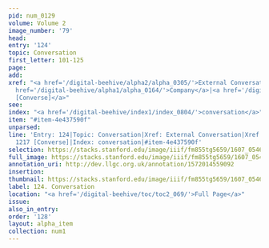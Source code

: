 ```yaml
---
pid: num_0129
volume: Volume 2
image_number: '79'
head:
entry: '124'
topic: Conversation
first_letter: 101-125
page:
add:
xref: "<a href='/digital-beehive/alpha2/alpha_0305/'>External Conversation</a>|<a
  href='/digital-beehive/alpha1/alpha_0164/'>Company</a>|<a href='/digital-beehive/num5/num_1664/'>1217
  [Converse]</a>"
see:
index: "<a href='/digital-beehive/index1/index_0804/'>conversation</a>"
item: "#item-4e437590f"
unparsed:
line: 'Entry: 124|Topic: Conversation|Xref: External Conversation|Xref: Company|Xref:
  1217 [Converse]|Index: conversation|#item-4e437590f'
selection: https://stacks.stanford.edu/image/iiif/fm855tg5659/1607_0546/264,1627,3092,589/full/0/default.jpg
full_image: https://stacks.stanford.edu/image/iiif/fm855tg5659/1607_0546/full/full/0/default.jpg
annotation_uri: http://dev.llgc.org.uk/annotation/1572014559092
insertion:
thumbnail: https://stacks.stanford.edu/image/iiif/fm855tg5659/1607_0546/264,1627,600,180/250,/0/default.jpg
label: 124. Conversation
location: "<a href='/digital-beehive/toc/toc2_069/'>Full Page</a>"
issue:
also_in_entry:
order: '128'
layout: alpha_item
collection: num1
---
```


